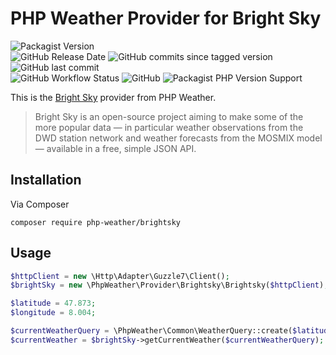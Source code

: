 # PHP Weather Provider for Bright Sky

![Packagist Version](https://img.shields.io/packagist/v/php-weather/brightsky)  
![GitHub Release Date](https://img.shields.io/github/release-date/php-weather/brightsky)
![GitHub commits since tagged version](https://img.shields.io/github/commits-since/php-weather/brightsky/0.3.0)
![GitHub last commit](https://img.shields.io/github/last-commit/php-weather/brightsky)  
![GitHub Workflow Status](https://img.shields.io/github/workflow/status/php-weather/brightsky/PHP%20Composer)
![GitHub](https://img.shields.io/github/license/php-weather/brightsky)
![Packagist PHP Version Support](https://img.shields.io/packagist/php-v/php-weather/brightsky)

This is the [Bright Sky](https://brightsky.dev/) provider from PHP Weather.

> Bright Sky is an open-source project aiming to make some of the more popular data — in particular weather observations from the DWD station network and weather forecasts from the MOSMIX model — available in a free, simple JSON API.

## Installation

Via Composer

```shell
composer require php-weather/brightsky
```

## Usage

```php
$httpClient = new \Http\Adapter\Guzzle7\Client();
$brightSky = new \PhpWeather\Provider\Brightsky\Brightsky($httpClient);

$latitude = 47.873;
$longitude = 8.004;

$currentWeatherQuery = \PhpWeather\Common\WeatherQuery::create($latitude, $longitude);
$currentWeather = $brightSky->getCurrentWeather($currentWeatherQuery);
```